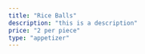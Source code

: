 ```yaml
---
title: "Rice Balls"
description: "this is a description"
price: "2 per piece"
type: "appetizer"
---
```

